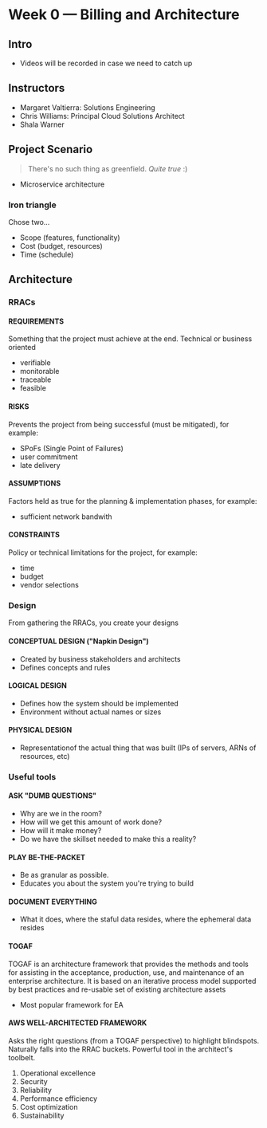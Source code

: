 # Week 0 — Billing and Architecture

## Intro 
- Videos will be recorded in case we need to catch up

## Instructors
- Margaret Valtierra: Solutions Engineering
- Chris Williams: Principal Cloud Solutions Architect
- Shala Warner

## Project Scenario
> There's no such thing as greenfield. _Quite true_ :) 

- Microservice architecture

### Iron triangle
Chose two...
- Scope (features, functionality)
- Cost (budget, resources)
- Time (schedule)

## Architecture

### RRACs
#### REQUIREMENTS
Something that the project must achieve at the end. Technical or business oriented
- verifiable
- monitorable
- traceable
- feasible

#### RISKS
Prevents the project from being successful (must be mitigated), for example:
- SPoFs (Single Point of Failures)
- user commitment
- late delivery

#### ASSUMPTIONS 
Factors held as true for the planning & implementation phases, for example:
- sufficient network bandwith

#### CONSTRAINTS
Policy or technical limitations for the project, for example:
- time
- budget
- vendor selections

### Design
From gathering the RRACs, you create your designs

#### CONCEPTUAL DESIGN ("Napkin Design")
- Created by business stakeholders and architects
- Defines concepts and rules

#### LOGICAL DESIGN
- Defines how the system should be implemented
- Environment without actual names or sizes

#### PHYSICAL DESIGN
- Representationof the actual thing that was built (IPs of servers, ARNs of resources, etc)


### Useful tools

#### ASK "DUMB QUESTIONS"
- Why are we in the room?
- How will we get this amount of work done?
- How will it make money?
- Do we have the skillset needed to make this a reality?

#### PLAY BE-THE-PACKET
- Be as granular as possible. 
- Educates you about the system you're trying to build

#### DOCUMENT EVERYTHING
- What it does, where the staful data resides, where the ephemeral data resides

#### TOGAF
TOGAF is an architecture framework that provides the methods and tools for assisting in the acceptance, production, use, and maintenance of an enterprise architecture.  It is based on an iterative process model supported by best practices and re-usable set of existing architecture assets

- Most popular framework for EA

#### AWS WELL-ARCHITECTED FRAMEWORK
Asks the right questions (from a TOGAF perspective) to highlight blindspots. Naturally falls into the RRAC buckets. Powerful tool in the architect's toolbelt. 

1. Operational excellence
1. Security
1. Reliability
1. Performance efficiency
1. Cost optimization
1. Sustainability


